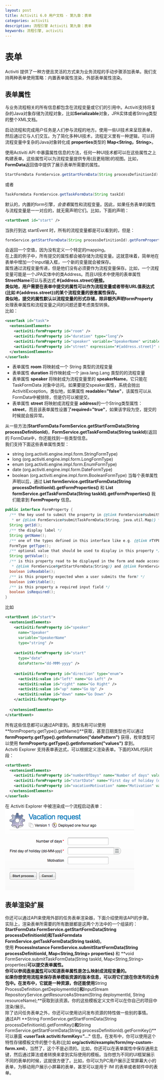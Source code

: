 ```yaml
---
layout: post
title: Activiti 6.0 用户文档 - 第九章：表单
categories: activiti
description: 流程引擎 Activiti 第九章：表单
keywords: 流程引擎, activiti
---
```

# 表单
Activiti 提供了一种方便且灵活的方式来为业务流程的手动步骤添加表单。我们支持两种表单使用策略：内置表单属性渲染，外部表单属性渲染。 

## 表单属性
与业务流程相关的所有信息都包含在流程变量或它们的引用中。Activiti支持将复杂的Java对象存储为流程对象，比如**Serializable**对象，JPA实体或者String类型的整个XML文档。  

启动流程和完成用户任务是人们参与流程的地方。使用一些UI技术来呈现表单，然后通过它与人们交互。为了简化多种UI技术，流程定义里有一种逻辑，可以将流程变量中复杂的Java对象转化成 **properties**类型的 **Map<String，String>**。

使用Activiti API 中暴露属性信息的方法，任何一种UI技术都可以在这些属性之上构建表单。这些属性可以为流程变量提供专用(且更局限)的视图。比如，**FormData**返回值中提供了展示表单所需要的属性。  
```java
StartFormData FormService.getStartFormData(String processDefinitionId)
```
或者
```java
TaskFormdata FormService.getTaskFormData(String taskId)
```
默认的，内置的form引擎，*会查看*属性和流程变量。因此，如果任务表单的属性与流程变量是一一对应的，就无需声明它们。比如，下面的声明：
```xml
<startEvent id="start" />
```
当执行到达 startEvent 时，所有的流程变量都是可以看到的，但是：
```java
formService.getStartFormData(String processDefinitionId).getFormProperties()
```
会返回一个空值，因为没有定义一个特定的mapping。  
在上面的例子中，所有提交的属性都会被存储为流程变量。这就意味着，简单地在表单中增加一个input输入框，一个新的变量就会被保存。  
属性通过流程变量传递，但是他们没有必须要作为流程变量保存。比如，一个流程变量可能是一个JPA实体中的类Address。而且UI技术中使用的表单属性**StreetName**可以与表达式 **#{address.street}**链接。  
类似地，用户需要在表单中提交的属性可以作为流程变量或者带有URL值表达式(比如 **#{address.street}**)的某个流程变量的嵌套属性保存。  
类似地，提交的属性默认以流程变量的形式存储，除非额外声明**formProperty**  
处理表单属性和流程变量之间的问题还要考虑类型转换。  
比如：
```xml
<userTask id="task">
  <extensionElements>
    <activiti:formProperty id="room" />
    <activiti:formProperty id="duration" type="long"/>
    <activiti:formProperty id="speaker" variable="SpeakerName" writable="false" />
    <activiti:formProperty id="street" expression="#{address.street}" required="true" />
  </extensionElements>
</userTask>
```
- 表单属性 **room** 将映射成一个 String 类型的流程变量
- 表单属性 **duration** 将作映射成一个 java.lang.Lang 类型的的流程变量
- 表单属性 **speaker** 将映射成为流程变量里的 **speakerName**。它只能在 TaskFormData 对象中访问。如果要提交speaker属性，系统会抛出ActivitiException。类似地，如果属性 **readable="false"**，该属性可以从FormData中被排除，但是仍可以被提交。
- 表单属性 **street** 将映射成流程变量 **address**的一个String类型属性：**street**，而且该表单属性设置了**required="true"**，如果该字段为空，提交的时候就会报异常。  

从一些方法(**StartFormData FormService.getStartFormData(String processDefinitionId)**，**FormService.getTaskFormData(String taskId)**)返回的 FormData中，你还能找到一些类型信息。  
我们支持下面这些表单属性类型：
- string (org.activiti.engine.impl.form.StringFormType)
- long (org.activiti.engine.impl.form.LongFormType)
- enum (org.activiti.engine.impl.form.EnumFormType)
- date (org.activiti.engine.impl.form.DateFormType)
- boolean (org.activiti.engine.impl.form.BooleanFormType)
当每个表单属性声明以后，通过 **List<FormProperty> formService.getStartFormData(String processDefinitionId).getFormProperties()** 和 **List<FormProperty> formService.getTaskFormData(String taskId).getFormProperties()** 我们能拿到 **FormProperty** 信息。  
```java
public interface FormProperty {
  /** the key used to submit the property in {@link FormService#submitStartFormData(String, java.util.Map)}
   * or {@link FormService#submitTaskFormData(String, java.util.Map)} */
  String getId();
  /** the display label */
  String getName();
  /** one of the types defined in this interface like e.g. {@link #TYPE_STRING} */
  FormType getType();
  /** optional value that should be used to display in this property */
  String getValue();
  /** is this property read to be displayed in the form and made accessible with the methods
   * {@link FormService#getStartFormData(String)} and {@link FormService#getTaskFormData(String)}. */
  boolean isReadable();
  /** is this property expected when a user submits the form? */
  boolean isWritable();
  /** is this property a required input field */
  boolean isRequired();
}
```
比如
```xml
<startEvent id="start">
  <extensionElements>
    <activiti:formProperty id="speaker"
      name="Speaker"
      variable="SpeakerName"
      type="string" />

    <activiti:formProperty id="start"
      type="date"
      datePattern="dd-MMM-yyyy" />

    <activiti:formProperty id="direction" type="enum">
      <activiti:value id="left" name="Go Left" />
      <activiti:value id="right" name="Go Right" />
      <activiti:value id="up" name="Go Up" />
      <activiti:value id="down" name="Go Down" />
    </activiti:formProperty>

  </extensionElements>
</startEvent>
```
所有这些信息都可以通过API拿到。类型名称可以使用**formProperty.getType().getName()**获取，甚至日期类型也可以通过 **formProperty.getType().getInformation("datePattern")** 获得，枚举类型可以使用 **formProperty.getType().getInformation("values")** 拿到。  
Actviti Explorer 支持表单表达式，可以根据定义渲染表单。下面的XML代码片段：
```xml
<startEvent>
  <extensionElements>
    <activiti:formProperty id="numberOfDays" name="Number of days" value="${numberOfDays}" type="long" required="true"/>
    <activiti:formProperty id="startDate" name="First day of holiday (dd-MM-yyy)" value="${startDate}" datePattern="dd-MM-yyyy hh:mm" type="date" required="true" />
    <activiti:formProperty id="vacationMotivation" name="Motivation" value="${vacationMotivation}" type="string" />
  </extensionElements>
</userTask>
```
在 Activiti Explorer 中被渲染成一个流程启动表单：  
![表单浏览器图](/images/activiti/forms.explorer.png)  
## 表单渲染扩展
你还可以通过API来使用外部的任务表单渲染器，下面介绍使用该API的步骤。  
实际上，渲染表单所需要的所有数据都是这两个方法中的一个组装的：**StartFormData FormService.getStartFormData(String processDefinitionId)**和**TaskFormdata FormService.getTaskFormData(String taskId)**。  
使用 **ProcessInstance FormService.submitStartFormData(String processDefinitionId, Map<String,String> properties)** 和 **void FormService.submitTaskFormData(String taskId, Map<String,String> properties)**可以提交表单属性。  
你可以参阅[表单属性](https://www.activiti.org/userguide/index.html#formProperties)可以知道表单属性是怎么映射成流程变量的。  
如果你想使用流程来保存表单模板资源的版本信息，可以将它们放在你发布的业务包中。在发布中，它就是一种资源，你还能使用**String ProcessDefinition.getDeploymentId()**和**InputStream RepositoryService.getResourceAsStream(String deploymentId, String resourceName);**获取到该资源。你的这些模板定义文件可以在你自己的项目中渲染/展示。  
除了访问任务表单之外，你还可以使用访问发布资源的特性做一些别的事情。  
通过API **String FormService.getStartFormData(String processDefinitionId).getFormKey()**和**String FormService.getStartFormData(String processDefinitionId).getFormKey()**可以暴露 **<userTask activiti:formKey="…​"** 信息。在发布中，你可以使用这个特性存储模板文件的整个名称(比如 **org/activiti/example/form/my-custom-form.xml**)，当然了，这个不是必须的。比如，你还可以在表单属性中保存通用主键，然后通过算法或者转换来拿到实际使用的模板。当你想为不同的UI框架展示不同的表单的时候，这就很方便了。比如，你可以为PC用户展示正常屏幕大小的表单，为移动用户展示小屏幕的表单，甚至可以是用于 IM 的表单或者邮件中的表单。